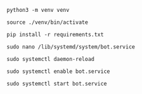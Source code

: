 `python3 -m venv venv`

`source ./venv/bin/activate`

`pip install -r requirements.txt`

`sudo nano /lib/systemd/system/bot.service`

`sudo systemctl daemon-reload`

`sudo systemctl enable bot.service`

`sudo systemctl start bot.service`
